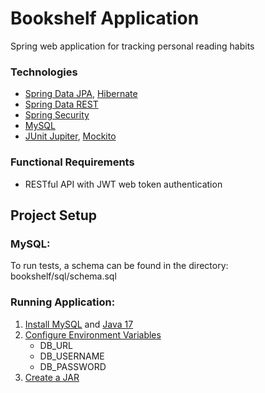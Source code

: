 # Bookshelf Application

Spring web application for tracking personal reading habits

### Technologies

- [Spring Data JPA](https://spring.io/projects/spring-data-jpa),
  [Hibernate](https://hibernate.org/)
- [Spring Data REST](https://spring.io/projects/spring-data-rest)
- [Spring Security](https://spring.io/projects/spring-security)
- [MySQL](https://www.mysql.com/)
- [JUnit Jupiter](https://junit.org/junit5/docs/current/user-guide/),
  [Mockito](https://site.mockito.org/)

### Functional Requirements

- RESTful API with JWT web token authentication

## Project Setup

### MySQL:

To run tests, a schema can be found in the directory: bookshelf/sql/schema.sql

### Running Application:

1. [Install MySQL](https://dev.mysql.com/downloads/workbench/) and
    [Java 17](https://www.oracle.com/java/technologies/downloads/#java17)
2. [Configure Environment Variables](https://www.codejava.net/java-core/how-to-set-environment-variables-for-java-using-command-line)
    - DB_URL
    - DB_USERNAME
    - DB_PASSWORD
3. [Create a JAR](https://docs.oracle.com/javase/tutorial/deployment/jar/build.htm)
